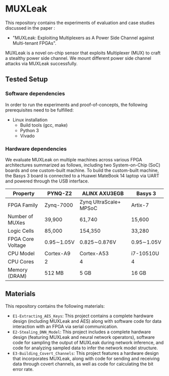 # MUXLeak

This repository contains the experiments of evaluation and case studies discussed in the paper :
* "MUXLeak: Exploiting Multiplexers as A Power Side Channel against Multi-tenant FPGAs".
  

MUXLeak is a novel on-chip sensor that exploits Multiplexer (MUX) to craft a stealthy power side channel. We mount different power side channel attacks via MUXLeak successfully.

## Tested Setup

### Software dependencies

In order to run the experiments and proof-of-concepts, the following prerequisites need to be fulfilled:

* Linux installation
  * Build tools (gcc, make)
  * Python 3
  * Vivado

### Hardware dependencies

We evaluate MUXLeak on multiple machines across various FPGA architectures summarized as follows, including two System-on-Chip (SoC) boards and one custom-built machine. To build the custom-built machine, the Basys 3 board is connected to a Huawei MateBook 14 laptop via UART and powered through the USB interface.

| Property          | PYNQ-Z2    | ALINX AXU3EGB          | Basys 3    |
| ----------------- | ---------- | ---------------------- | ---------- |
| FPGA Family       | Zynq-7000  | Zynq UltraScale+ MPSoC | Artix-7    |
| Number of MUXes   | 39,900     | 61,740                 | 15,600     |
| Logic Cells       | 85,000     | 154,350                | 33,280     |
| FPGA Core Voltage | 0.95∼1.05V | 0.825∼0.876V           | 0.95∼1.05V |
| CPU Model         | Cortex-A9  | Cortex-A53             | i7-10510U  |
| CPU Cores         | 2          | 4                      | 4          |
| Memory (DRAM)     | 512 MB     | 5 GB                   | 16 GB      |


## Materials

This repository contains the following materials:

* `E1-Extracting_AES_Keys`: This project contains a complete hardware design (including MUXLeak and AES) along with software code for data interaction with an FPGA via serial communication.
* `E2-Stealing_DNN_Model`: This project includes a complete hardware design (featuring MUXLeak and neural network operators), software code for sampling the output of MUXLeak during network inference, and code for analyzing sampled data to infer the network model structure.
* `E3-Building_Covert_Channels`: This project features a hardware design that incorporates MUXLeak, along with code for sending and receiving data through covert channels, as well as code for calculating the bit error rate.
